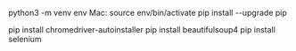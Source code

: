 python3 -m venv env
Mac: source env/bin/activate
pip install --upgrade pip

<!-- pip install requests -->
pip install chromedriver-autoinstaller
pip install beautifulsoup4
pip install selenium



